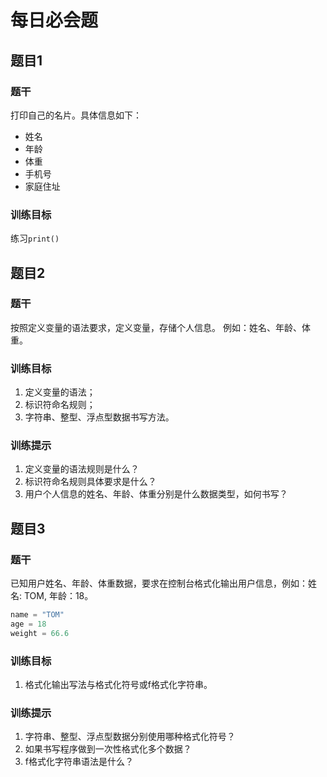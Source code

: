 # 每日必会题

## 题目1

### 题干

打印自己的名片。具体信息如下：

- 姓名
- 年龄
- 体重
- 手机号
- 家庭住址



### 训练目标

练习`print()`

## 题目2 

### 题干 

按照定义变量的语法要求，定义变量，存储个人信息。 例如：姓名、年龄、体重。



### 训练目标

1. 定义变量的语法；
2. 标识符命名规则；
3. 字符串、整型、浮点型数据书写方法。



### 训练提示

1. 定义变量的语法规则是什么？
2. 标识符命名规则具体要求是什么？
3. 用户个人信息的姓名、年龄、体重分别是什么数据类型，如何书写？



## 题目3 

### 题干

已知用户姓名、年龄、体重数据，要求在控制台格式化输出用户信息，例如：姓名: TOM,  年龄：18。

```python
name = "TOM"
age = 18
weight = 66.6
```



### 训练目标

1. 格式化输出写法与格式化符号或f格式化字符串。



### 训练提示

1. 字符串、整型、浮点型数据分别使用哪种格式化符号？
2. 如果书写程序做到一次性格式化多个数据？
3. f格式化字符串语法是什么？








